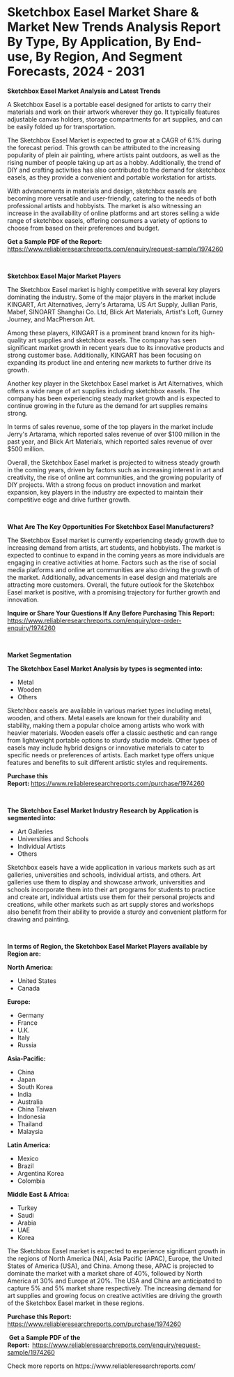 <p><h1>Sketchbox Easel Market Share & Market New Trends Analysis Report By Type, By Application, By End-use, By Region, And Segment Forecasts, 2024 - 2031</h1></p><p><strong>Sketchbox Easel Market Analysis and Latest Trends</strong></p>
<p><p>A Sketchbox Easel is a portable easel designed for artists to carry their materials and work on their artwork wherever they go. It typically features adjustable canvas holders, storage compartments for art supplies, and can be easily folded up for transportation.</p><p>The Sketchbox Easel Market is expected to grow at a CAGR of 6.1% during the forecast period. This growth can be attributed to the increasing popularity of plein air painting, where artists paint outdoors, as well as the rising number of people taking up art as a hobby. Additionally, the trend of DIY and crafting activities has also contributed to the demand for sketchbox easels, as they provide a convenient and portable workstation for artists.</p><p>With advancements in materials and design, sketchbox easels are becoming more versatile and user-friendly, catering to the needs of both professional artists and hobbyists. The market is also witnessing an increase in the availability of online platforms and art stores selling a wide range of sketchbox easels, offering consumers a variety of options to choose from based on their preferences and budget.</p></p>
<p><strong>Get a Sample PDF of the Report:&nbsp;</strong> <a href="https://www.reliableresearchreports.com/enquiry/request-sample/1974260">https://www.reliableresearchreports.com/enquiry/request-sample/1974260</a></p>
<p>&nbsp;</p>
<p><strong>Sketchbox Easel Major Market Players</strong></p>
<p><p>The Sketchbox Easel market is highly competitive with several key players dominating the industry. Some of the major players in the market include KINGART, Art Alternatives, Jerry's Artarama, US Art Supply, Jullian Paris, Mabef, SINOART Shanghai Co. Ltd, Blick Art Materials, Artist's Loft, Gurney Journey, and MacPherson Art.</p><p>Among these players, KINGART is a prominent brand known for its high-quality art supplies and sketchbox easels. The company has seen significant market growth in recent years due to its innovative products and strong customer base. Additionally, KINGART has been focusing on expanding its product line and entering new markets to further drive its growth.</p><p>Another key player in the Sketchbox Easel market is Art Alternatives, which offers a wide range of art supplies including sketchbox easels. The company has been experiencing steady market growth and is expected to continue growing in the future as the demand for art supplies remains strong.</p><p>In terms of sales revenue, some of the top players in the market include Jerry's Artarama, which reported sales revenue of over $100 million in the past year, and Blick Art Materials, which reported sales revenue of over $500 million.</p><p>Overall, the Sketchbox Easel market is projected to witness steady growth in the coming years, driven by factors such as increasing interest in art and creativity, the rise of online art communities, and the growing popularity of DIY projects. With a strong focus on product innovation and market expansion, key players in the industry are expected to maintain their competitive edge and drive further growth.</p></p>
<p>&nbsp;</p>
<p><strong>What Are The Key Opportunities For Sketchbox Easel Manufacturers?</strong></p>
<p><p>The Sketchbox Easel market is currently experiencing steady growth due to increasing demand from artists, art students, and hobbyists. The market is expected to continue to expand in the coming years as more individuals are engaging in creative activities at home. Factors such as the rise of social media platforms and online art communities are also driving the growth of the market. Additionally, advancements in easel design and materials are attracting more customers. Overall, the future outlook for the Sketchbox Easel market is positive, with a promising trajectory for further growth and innovation.</p></p>
<p><strong>Inquire or Share Your Questions If Any Before Purchasing This Report:</strong> <a href="https://www.reliableresearchreports.com/enquiry/pre-order-enquiry/1974260">https://www.reliableresearchreports.com/enquiry/pre-order-enquiry/1974260</a></p>
<p>&nbsp;</p>
<p><strong>Market Segmentation</strong></p>
<p><strong>The Sketchbox Easel Market Analysis by types is segmented into:</strong></p>
<p><ul><li>Metal</li><li>Wooden</li><li>Others</li></ul></p>
<p><p>Sketchbox easels are available in various market types including metal, wooden, and others. Metal easels are known for their durability and stability, making them a popular choice among artists who work with heavier materials. Wooden easels offer a classic aesthetic and can range from lightweight portable options to sturdy studio models. Other types of easels may include hybrid designs or innovative materials to cater to specific needs or preferences of artists. Each market type offers unique features and benefits to suit different artistic styles and requirements.</p></p>
<p><strong>Purchase this Report:&nbsp;</strong><a href="https://www.reliableresearchreports.com/purchase/1974260">https://www.reliableresearchreports.com/purchase/1974260</a></p>
<p>&nbsp;</p>
<p><strong>The Sketchbox Easel Market Industry Research by Application is segmented into:</strong></p>
<p><ul><li>Art Galleries</li><li>Universities and Schools</li><li>Individual Artists</li><li>Others</li></ul></p>
<p><p>Sketchbox easels have a wide application in various markets such as art galleries, universities and schools, individual artists, and others. Art galleries use them to display and showcase artwork, universities and schools incorporate them into their art programs for students to practice and create art, individual artists use them for their personal projects and creations, while other markets such as art supply stores and workshops also benefit from their ability to provide a sturdy and convenient platform for drawing and painting.</p></p>
<p>&nbsp;</p>
<p><strong>In terms of Region, the Sketchbox Easel Market Players available by Region are:</strong></p>
<p>
    <p> <strong> North America: </strong>
        <ul>
            <li>United States</li>
            <li>Canada</li>
        </ul>
        </p> 
    <p> <strong> Europe: </strong>
        <ul>
            <li>Germany</li>
            <li>France</li>
            <li>U.K.</li>
            <li>Italy</li>
            <li>Russia</li>
        </ul>
        </p> 
    <p> <strong> Asia-Pacific: </strong>
        <ul>
            <li>China</li>
            <li>Japan</li>
            <li>South Korea</li>
            <li>India</li>
            <li>Australia</li>
            <li>China Taiwan</li>
            <li>Indonesia</li>
            <li>Thailand</li>
            <li>Malaysia</li>
        </ul>
        </p> 
    <p> <strong> Latin America: </strong>
        <ul>
            <li>Mexico</li>
            <li>Brazil</li>
            <li>Argentina Korea</li>
            <li>Colombia</li>
        </ul>
        </p> 
    <p> <strong> Middle East & Africa: </strong>
        <ul>
            <li>Turkey</li>
            <li>Saudi</li>
            <li>Arabia</li>
            <li>UAE</li>
            <li>Korea</li>
        </ul>
    </p>
    </p>
<p><p>The Sketchbox Easel market is expected to experience significant growth in the regions of North America (NA), Asia Pacific (APAC), Europe, the United States of America (USA), and China. Among these, APAC is projected to dominate the market with a market share of 40%, followed by North America at 30% and Europe at 20%. The USA and China are anticipated to capture 5% and 5% market share respectively. The increasing demand for art supplies and growing focus on creative activities are driving the growth of the Sketchbox Easel market in these regions.</p></p>
<p><strong>Purchase this Report: </strong><a href="https://www.reliableresearchreports.com/purchase/1974260">https://www.reliableresearchreports.com/purchase/1974260</a></p>
<p>&nbsp;<strong>Get a Sample PDF of the Report:&nbsp;&nbsp;</strong><a href="https://www.reliableresearchreports.com/enquiry/request-sample/1974260">https://www.reliableresearchreports.com/enquiry/request-sample/1974260</a></p>
<p><strong></strong></p>
<p>Check more reports on https://www.reliableresearchreports.com/</p>